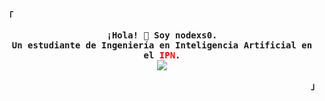 <div align="justify">

<p align="left"><strong><samp>「</samp></strong></p>
<p align="center">
    <samp>
    <b>
        ¡Hola! 👋 Soy nodexs0.
    <br>
        Un estudiante de Ingeniería en Inteligencia Artificial en el <span style="color: red;">IPN</span>.  
    </b>
    <br>
        <image src="https://readme-profile-38acbcfc7f29.herokuapp.com/?font=Iosevka&size=16&color=6791c9&center=true&width=410&height=45&lines=Me+gustan+los+desaf%C3%ADos+y+programar.">
    <br>
    </samp>
</p>
<p align="right"><strong><samp>」</samp></strong></p>

</div>